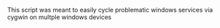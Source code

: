 This script was meant to easily cycle problematic windows services via cygwin on multple windows devices
